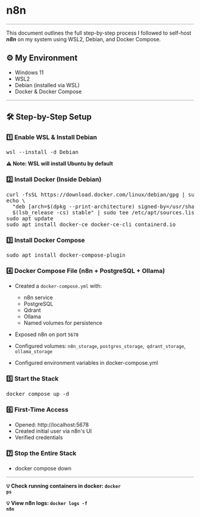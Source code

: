 <h1> n8n </h1>
<hr style="height:2px; background-color:#ccc; border:none;">

This document outlines the full step-by-step process I followed to self-host ***n8n*** on my system using WSL2, Debian, and Docker Compose.

## ⚙️ My Environment

- Windows 11
- WSL2
- Debian (installed via WSL)
- Docker & Docker Compose
<hr style="height:2px; background-color:#ccc; border:none;">

## 🛠️ Step-by-Step Setup

### 1️⃣ Enable WSL & Install Debian

<pre>wsl --install -d Debian</pre>

**⚠️ Note: WSL will install Ubuntu by default**

### 2️⃣ Install Docker (Inside Debian)

<pre>curl -fsSL https://download.docker.com/linux/debian/gpg | sudo gpg --dearmor -o /usr/share/keyrings/docker-archive-keyring.gpg
echo \
  "deb [arch=$(dpkg --print-architecture) signed-by=/usr/share/keyrings/docker-archive-keyring.gpg] https://download.docker.com/linux/debian \
  $(lsb_release -cs) stable" | sudo tee /etc/apt/sources.list.d/docker.list > /dev/null
sudo apt update
sudo apt install docker-ce docker-ce-cli containerd.io</pre>

### 3️⃣ Install Docker Compose

<pre>sudo apt install docker-compose-plugin</pre>

### 4️⃣ Docker Compose File (n8n + PostgreSQL + Ollama)

- Created a <code>docker-compose.yml</code> with:
  - n8n service
  - PostgreSQL
  - Qdrant
  - Ollama 
  - Named volumes for persistence

- Exposed n8n on port <code>5678</code>
- Configured volumes: <code>n8n_storage</code>, <code>postgres_storage</code>,<code> qdrant_storage</code>,<code> ollama_storage</code>
- Configured environment variables in docker-compose.yml

### 5️⃣ Start the Stack

<pre>docker compose up -d</pre>

### 6️⃣ First-Time Access

- Opened: http://localhost:5678
- Created initial user via n8n's UI
- Verified credentials

### 7️⃣ Stop the Entire Stack

- docker compose down
<hr style="height:2px; background-color:#ccc; border:none;">

**💡 Check running containers in docker: <code>docker ps</code>**

**💡 View n8n logs: <code>docker logs -f n8n</code>**
